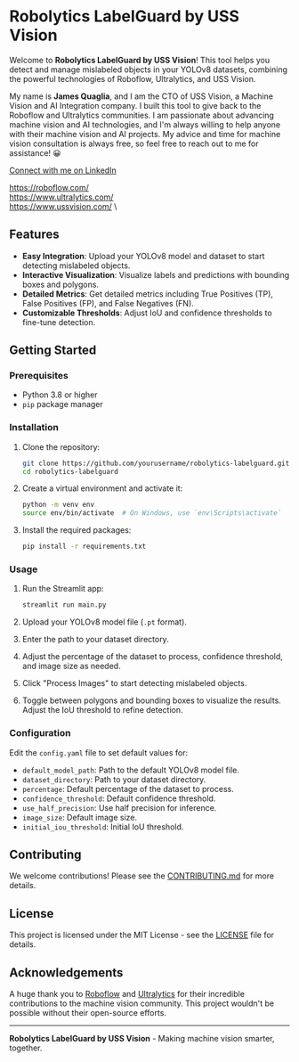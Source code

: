 # Robolytics LabelGuard by USS Vision

Welcome to **Robolytics LabelGuard by USS Vision**! This tool helps you detect and manage mislabeled objects in your YOLOv8 datasets, combining the powerful technologies of Roboflow, Ultralytics, and USS Vision.

My name is **James Quaglia**, and I am the CTO of USS Vision, a Machine Vision and AI Integration company. I built this tool to give back to the Roboflow and Ultralytics communities. I am passionate about advancing machine vision and AI technologies, and I'm always willing to help anyone with their machine vision and AI projects. My advice and time for machine vision consultation is always free, so feel free to reach out to me for assistance! :grinning:

[Connect with me on LinkedIn](https://www.linkedin.com/in/james-quaglia-06143bb5/)

https://roboflow.com/ \
https://www.ultralytics.com/ \
https://www.ussvision.com/ \

## Features

- **Easy Integration**: Upload your YOLOv8 model and dataset to start detecting mislabeled objects.
- **Interactive Visualization**: Visualize labels and predictions with bounding boxes and polygons.
- **Detailed Metrics**: Get detailed metrics including True Positives (TP), False Positives (FP), and False Negatives (FN).
- **Customizable Thresholds**: Adjust IoU and confidence thresholds to fine-tune detection.

## Getting Started

### Prerequisites

- Python 3.8 or higher
- `pip` package manager

### Installation

1. Clone the repository:
    ```sh
    git clone https://github.com/yourusername/robolytics-labelguard.git
    cd robolytics-labelguard
    ```

2. Create a virtual environment and activate it:
    ```sh
    python -m venv env
    source env/bin/activate  # On Windows, use `env\Scripts\activate`
    ```

3. Install the required packages:
    ```sh
    pip install -r requirements.txt
    ```

### Usage

1. Run the Streamlit app:
    ```sh
    streamlit run main.py
    ```

2. Upload your YOLOv8 model file (`.pt` format).

3. Enter the path to your dataset directory.

4. Adjust the percentage of the dataset to process, confidence threshold, and image size as needed.

5. Click "Process Images" to start detecting mislabeled objects.

6. Toggle between polygons and bounding boxes to visualize the results. Adjust the IoU threshold to refine detection.

### Configuration

Edit the `config.yaml` file to set default values for:
- `default_model_path`: Path to the default YOLOv8 model file.
- `dataset_directory`: Path to your dataset directory.
- `percentage`: Default percentage of the dataset to process.
- `confidence_threshold`: Default confidence threshold.
- `use_half_precision`: Use half precision for inference.
- `image_size`: Default image size.
- `initial_iou_threshold`: Initial IoU threshold.

## Contributing

We welcome contributions! Please see the [CONTRIBUTING.md](CONTRIBUTING.md) for more details.

## License

This project is licensed under the MIT License - see the [LICENSE](LICENSE) file for details.

## Acknowledgements

A huge thank you to [Roboflow](https://roboflow.com) and [Ultralytics](https://ultralytics.com) for their incredible contributions to the machine vision community. This project wouldn't be possible without their open-source efforts.

---

**Robolytics LabelGuard by USS Vision** - Making machine vision smarter, together.
